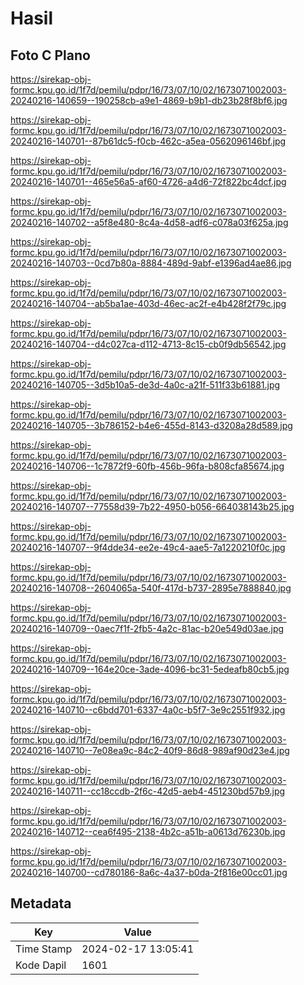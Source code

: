 # Hasil

## Foto C Plano

https://sirekap-obj-formc.kpu.go.id/1f7d/pemilu/pdpr/16/73/07/10/02/1673071002003-20240216-140659--190258cb-a9e1-4869-b9b1-db23b28f8bf6.jpg

https://sirekap-obj-formc.kpu.go.id/1f7d/pemilu/pdpr/16/73/07/10/02/1673071002003-20240216-140701--87b61dc5-f0cb-462c-a5ea-0562096146bf.jpg

https://sirekap-obj-formc.kpu.go.id/1f7d/pemilu/pdpr/16/73/07/10/02/1673071002003-20240216-140701--465e56a5-af60-4726-a4d6-72f822bc4dcf.jpg

https://sirekap-obj-formc.kpu.go.id/1f7d/pemilu/pdpr/16/73/07/10/02/1673071002003-20240216-140702--a5f8e480-8c4a-4d58-adf6-c078a03f625a.jpg

https://sirekap-obj-formc.kpu.go.id/1f7d/pemilu/pdpr/16/73/07/10/02/1673071002003-20240216-140703--0cd7b80a-8884-489d-9abf-e1396ad4ae86.jpg

https://sirekap-obj-formc.kpu.go.id/1f7d/pemilu/pdpr/16/73/07/10/02/1673071002003-20240216-140704--ab5ba1ae-403d-46ec-ac2f-e4b428f2f79c.jpg

https://sirekap-obj-formc.kpu.go.id/1f7d/pemilu/pdpr/16/73/07/10/02/1673071002003-20240216-140704--d4c027ca-d112-4713-8c15-cb0f9db56542.jpg

https://sirekap-obj-formc.kpu.go.id/1f7d/pemilu/pdpr/16/73/07/10/02/1673071002003-20240216-140705--3d5b10a5-de3d-4a0c-a21f-511f33b61881.jpg

https://sirekap-obj-formc.kpu.go.id/1f7d/pemilu/pdpr/16/73/07/10/02/1673071002003-20240216-140705--3b786152-b4e6-455d-8143-d3208a28d589.jpg

https://sirekap-obj-formc.kpu.go.id/1f7d/pemilu/pdpr/16/73/07/10/02/1673071002003-20240216-140706--1c7872f9-60fb-456b-96fa-b808cfa85674.jpg

https://sirekap-obj-formc.kpu.go.id/1f7d/pemilu/pdpr/16/73/07/10/02/1673071002003-20240216-140707--77558d39-7b22-4950-b056-664038143b25.jpg

https://sirekap-obj-formc.kpu.go.id/1f7d/pemilu/pdpr/16/73/07/10/02/1673071002003-20240216-140707--9f4dde34-ee2e-49c4-aae5-7a1220210f0c.jpg

https://sirekap-obj-formc.kpu.go.id/1f7d/pemilu/pdpr/16/73/07/10/02/1673071002003-20240216-140708--2604065a-540f-417d-b737-2895e7888840.jpg

https://sirekap-obj-formc.kpu.go.id/1f7d/pemilu/pdpr/16/73/07/10/02/1673071002003-20240216-140709--0aec7f1f-2fb5-4a2c-81ac-b20e549d03ae.jpg

https://sirekap-obj-formc.kpu.go.id/1f7d/pemilu/pdpr/16/73/07/10/02/1673071002003-20240216-140709--164e20ce-3ade-4096-bc31-5edeafb80cb5.jpg

https://sirekap-obj-formc.kpu.go.id/1f7d/pemilu/pdpr/16/73/07/10/02/1673071002003-20240216-140710--c6bdd701-6337-4a0c-b5f7-3e9c2551f932.jpg

https://sirekap-obj-formc.kpu.go.id/1f7d/pemilu/pdpr/16/73/07/10/02/1673071002003-20240216-140710--7e08ea9c-84c2-40f9-86d8-989af90d23e4.jpg

https://sirekap-obj-formc.kpu.go.id/1f7d/pemilu/pdpr/16/73/07/10/02/1673071002003-20240216-140711--cc18ccdb-2f6c-42d5-aeb4-451230bd57b9.jpg

https://sirekap-obj-formc.kpu.go.id/1f7d/pemilu/pdpr/16/73/07/10/02/1673071002003-20240216-140712--cea6f495-2138-4b2c-a51b-a0613d76230b.jpg

https://sirekap-obj-formc.kpu.go.id/1f7d/pemilu/pdpr/16/73/07/10/02/1673071002003-20240216-140700--cd780186-8a6c-4a37-b0da-2f816e00cc01.jpg


## Metadata

| Key        | Value               |
| ---------- | ------------------- |
| Time Stamp | 2024-02-17 13:05:41 |
| Kode Dapil | 1601                |



